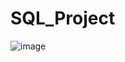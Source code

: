 # SQL_Project
![image](https://github.com/ShubhamPatel9832/SQL_Project/assets/114344333/33732bc9-8171-4d6f-90a6-b6c75508c73f)
